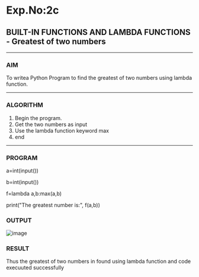 # Exp.No:2c
## BUILT-IN FUNCTIONS AND LAMBDA FUNCTIONS - Greatest of two numbers

---

### AIM  
To writea Python Program to  find the greatest of two numbers using lambda function.

---

### ALGORITHM

1. Begin the program.  
2. Get the two numbers as input
3. Use the lambda function keyword max
4. end

---

### PROGRAM

a=int(input())

b=int(input())

f=lambda a,b:max(a,b)

print("The greatest number is:", f(a,b))



### OUTPUT
![image](https://github.com/user-attachments/assets/0c92a59e-8970-4678-89a9-f8b60f30cd51)





### RESULT

Thus the greatest of two numbers in found using lambda function and code execuuted successfully


